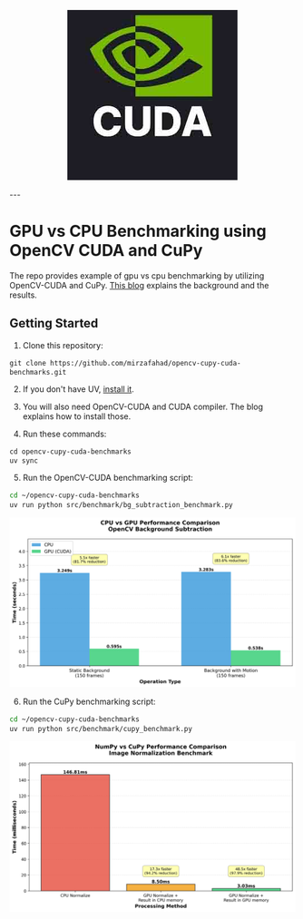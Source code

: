 <p align="center">
  <img src="resource/cover.jpg">
</p>
---

# GPU vs CPU Benchmarking using OpenCV CUDA and CuPy

The repo provides example of gpu vs cpu benchmarking by utilizing OpenCV-CUDA and CuPy. [This blog](https://mirzafahad.github.io/2025-10-16-unlock-gpu-power/) explains the background and the results.

## Getting Started

1. Clone this repository:

```shell
git clone https://github.com/mirzafahad/opencv-cupy-cuda-benchmarks.git
```

2. If you don't have UV, [install it](https://github.com/astral-sh/uv).

3. You will also need OpenCV-CUDA and CUDA compiler. The blog explains how to install those.

4. Run these commands:

```shell
cd opencv-cupy-cuda-benchmarks
uv sync
```

5. Run the OpenCV-CUDA benchmarking script:

```bash
cd ~/opencv-cupy-cuda-benchmarks
uv run python src/benchmark/bg_subtraction_benchmark.py
```

![Background Subtraction Benchmark](resource/bg_subtraction_benchmark.png)

6. Run the CuPy benchmarking script:

```bash
cd ~/opencv-cupy-cuda-benchmarks
uv run python src/benchmark/cupy_benchmark.py
```
![CuPy Benchmark](resource/cupy_benchmark.png)

   
